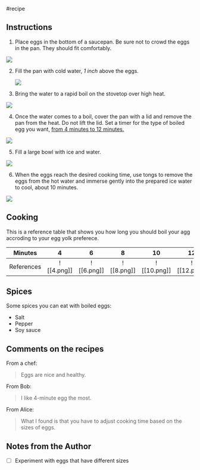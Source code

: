 #recipe 

## Instructions

1. Place eggs in the bottom of a saucepan. Be sure not to crowd the eggs in the pan. They should fit comfortably.

![](https://thestayathomechef.com/wp-content/uploads/2014/10/How2Bto2Bboil2Beggs2B1.jpg)

2. Fill the pan with cold water, *1 inch* above the eggs.

    ![](https://thestayathomechef.com/wp-content/uploads/2014/10/How2Bto2Bboil2Beggs2B2.jpg)

3. Bring the water to a rapid boil on the stovetop over high heat.

![](https://thestayathomechef.com/wp-content/uploads/2014/10/How2Bto2Bboil2Beggs2B3.jpg)

4. Once the water comes to a boil, cover the pan with a lid and remove the pan from the heat. Do not lift the lid. Set a timer for the type of boiled egg you want, [from 4 minutes to 12 minutes.](#Cooking)

![](https://thestayathomechef.com/wp-content/uploads/2014/10/How2Bto2Bboil2Beggs2B4.jpg)

5. Fill a large bowl with ice and water.

![](https://thestayathomechef.com/wp-content/uploads/2014/10/How2Bto2Bboil2Beggs2B6.jpg)

6. When the eggs reach the desired cooking time, use tongs to remove the eggs from the hot water and immerse gently into the prepared ice water to cool, about 10 minutes.

![](https://thestayathomechef.com/wp-content/uploads/2014/10/How2Bto2Bboil2Beggs2B7.jpg)

## Cooking

This is a reference table that shows you how long you should boil your agg accroding to your egg yolk preferece. 

| Minutes | 4  |  6 |  8 | 10 | 12 |
|:-------:|:--:|:--:|:--:|:--:|:--:|
| References | ![[4.png]] | ![[6.png]] | ![[8.png]] |![[10.png]]|![[12.png]]|


## Spices

Some spices you can eat with boiled eggs:
- Salt
- Pepper
- Soy sauce

## Comments on the recipes

From a chef:  

> Eggs are nice and healthy. 

From Bob:

> I like 4-minute egg the most. 

From Alice:

> What I found is that you have to adjust cooking time based on the sizes of eggs. 

## Notes from the Author

- [ ] Experiment with eggs that have different sizes
